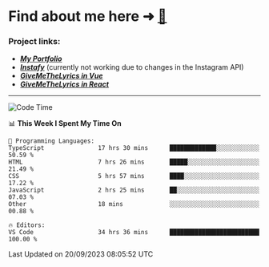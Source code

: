 # Find about me here ➜ [🧑](https://pauabella.dev)

### Project links:
- ***[My Portfolio](https://pauabella.dev)***
- ***[Instafy](https://instafy.me)*** (currently not working due to changes in the Instagram API)
- ***[GiveMeTheLyrics in Vue](https://lyrics.pauabella.dev)***
- ***[GiveMeTheLyrics in React](https://pauabella.dev/GiveMeTheLyrics)***

---
<!--START_SECTION:waka-->
![Code Time](http://img.shields.io/badge/Code%20Time-2%2C471%20hrs%2012%20mins-blue)

📊 **This Week I Spent My Time On** 

```text
💬 Programming Languages: 
TypeScript               17 hrs 30 mins      █████████████░░░░░░░░░░░░   50.59 % 
HTML                     7 hrs 26 mins       █████░░░░░░░░░░░░░░░░░░░░   21.49 % 
CSS                      5 hrs 57 mins       ████░░░░░░░░░░░░░░░░░░░░░   17.22 % 
JavaScript               2 hrs 25 mins       ██░░░░░░░░░░░░░░░░░░░░░░░   07.03 % 
Other                    18 mins             ░░░░░░░░░░░░░░░░░░░░░░░░░   00.88 % 

🔥 Editors: 
VS Code                  34 hrs 36 mins      █████████████████████████   100.00 % 
```


 Last Updated on 20/09/2023 08:05:52 UTC
<!--END_SECTION:waka-->
